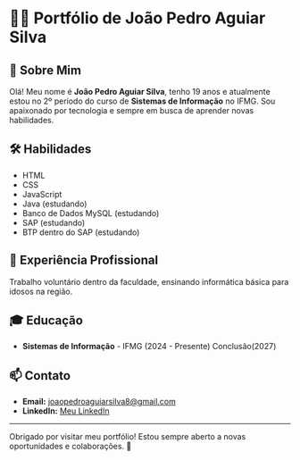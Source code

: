 # 🧑‍💻 Portfólio de João Pedro Aguiar Silva

## 👤 Sobre Mim
Olá! Meu nome é **João Pedro Aguiar Silva**, tenho 19 anos e atualmente estou no 2º período do curso de **Sistemas de Informação** no IFMG. 
Sou apaixonado por tecnologia e sempre em busca de aprender novas habilidades.

## 🛠️ Habilidades
- HTML
- CSS
- JavaScript
- Java (estudando)
- Banco de Dados MySQL (estudando)
- SAP (estudando)
- BTP dentro do SAP (estudando)

## 💼 Experiência Profissional
Trabalho voluntário dentro da faculdade, ensinando informática básica para idosos na região.



## 🎓 Educação
- **Sistemas de Informação** - IFMG (2024 - Presente) Conclusão(2027)

## 📫 Contato
- **Email:** joaopedroaguiarsilva8@gmail.com
- **LinkedIn:** [Meu LinkedIn](https://www.linkedin.com/in/joao-pedro-aguiar/)

---

Obrigado por visitar meu portfólio! Estou sempre aberto a novas oportunidades e colaborações. 🚀
